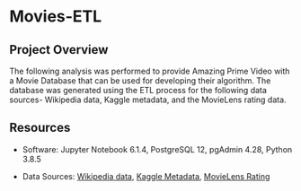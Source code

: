 # Movies-ETL

## Project Overview

The following analysis was performed to provide Amazing Prime Video with a Movie Database that can be used for developing their algorithm. The database was generated using the ETL process for the following data sources- Wikipedia data, Kaggle metadata, and the MovieLens rating data.

## Resources 

- Software: Jupyter Notebook 6.1.4, PostgreSQL 12, pgAdmin 4.28, Python 3.8.5

- Data Sources: [Wikipedia data](Resources/wikipedia-movies.json), [Kaggle Metadata](Resources/movies_metadata.csv), [MovieLens Rating](Resources/ratings.csv)

